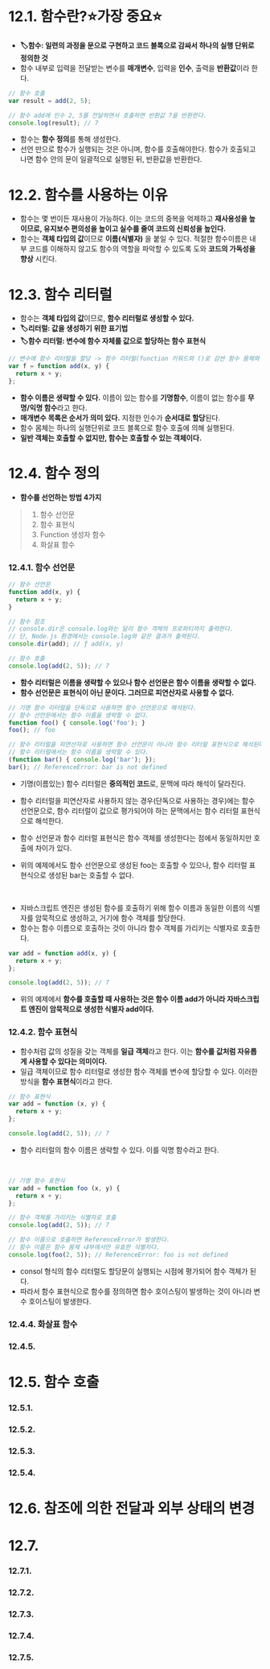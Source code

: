 # 12.1. 함수란?⭐가장 중요⭐
- **🏷️함수: 일련의 과정을 문으로 구현하고 코드 블록으로 감싸서 하나의 실행 단위로 정의한 것**
- 함수 내부로 입력을 전달받는 변수를 **매개변수**, 입력을 **인수**, 출력을 **반환값**이라 한다.
```javascript
// 함수 호출
var result = add(2, 5);

// 함수 add에 인수 2, 5를 전달하면서 호출하면 반환값 7을 반환한다.
console.log(result); // 7
```
- 함수는 **함수 정의**를 통해 생성한다.
- 선언 만으로 함수가 실행되는 것은 아니며, 함수를 호출해야한다. 함수가 호출되고 나면 함수 안의 문이 일괄적으로 실행된 뒤, 반환값을 반환한다.

# 12.2. 함수를 사용하는 이유
- 함수는 몇 번이든 재사용이 가능하다. 이는 코드의 중복을 억제하고 **재사용성을 높이므로, 유지보수 편의성을 높이고 실수를 줄여 코드의 신뢰성을 높인다.**
- 함수는 **객체 타입의 값**이므로 **이름(식별자)** 을 붙일 수 있다. 적절한 함수이름은 내부 코드를 이해하지 않고도 함수의 역할을 파악할 수 있도록 도와 **코드의 가독성을 향상** 시킨다.

# 12.3. 함수 리터럴
- 함수는 **객체 타입의 값**이므로, **함수 리터럴로 생성할 수 있다.**
- **🏷️리터럴: 값을 생성하기 위한 표기법**
- **🏷️함수 리터럴: 변수에 함수 자체를 값으로 할당하는 함수 표현식**
```javascript
// 변수에 함수 리터럴을 할당 -> 함수 리터럴(function 키워드와 ()로 감싼 함수 몸체와 함께 정의)
var f = function add(x, y) {
  return x + y;
};
```
- **함수 이름은 생략할 수 있다.** 이름이 있는 함수를 **기명함수**, 이름이 없는 함수를 **무명/익명 함수**라고 한다.
- **매개변수 목록은 순서가 의미 있다.** 지정한 인수가 **순서대로 할당**된다.
- 함수 몸체는 하나의 실행단위로 코드 블록으로 함수 호출에 의해 실행된다.
- **일반 객체는 호출할 수 없지만, 함수는 호출할 수 있는 객체이다.**

# 12.4. 함수 정의
- **함수를 선언하는 방법 4가지**
> 1. 함수 선언문
> 2. 함수 표현식
> 3. Function 생성자 함수
> 4. 화살표 함수

### 12.4.1. 함수 선언문
```javascript
// 함수 선언문
function add(x, y) {
  return x + y;
}

// 함수 참조
// console.dir은 console.log와는 달리 함수 객체의 프로퍼티까지 출력한다.
// 단, Node.js 환경에서는 console.log와 같은 결과가 출력된다.
console.dir(add); // ƒ add(x, y)

// 함수 호출
console.log(add(2, 5)); // 7
```
- **함수 리터럴은 이름을 생략할 수 있으나 함수 선언문은 함수 이름을 생략할 수 없다.**
- **함수 선언문은 표현식이 아닌 문이다. 그러므로 피연산자로 사용할 수 없다.**

```javascript
// 기명 함수 리터럴을 단독으로 사용하면 함수 선언문으로 해석된다.
// 함수 선언문에서는 함수 이름을 생략할 수 없다.
function foo() { console.log('foo'); }
foo(); // foo

// 함수 리터럴을 피연산자로 사용하면 함수 선언문이 아니라 함수 리터럴 표현식으로 해석된다.
// 함수 리터럴에서는 함수 이름을 생략할 수 있다.
(function bar() { console.log('bar'); });
bar(); // ReferenceError: bar is not defined
```
- 기명(이름있는) 함수 리터럴은 **중의적인 코드**로, 문맥에 따라 해석이 달라진다.
- 함수 리터럴을 피연산자로 사용하지 않는 경우(단독으로 사용하는 경우)에는 함수 선언문으로, 함수 리터럴이 값으로 평가되어야 하는 문맥에서는 함수 리터럴 표현식으로 해석한다.

- 함수 선언문과 함수 리터럴 표현식은 함수 객체를 생성한다는 점에서 동일하지만 호출에 차이가 있다.
- 위의 예제에서도 함수 선언문으로 생성된 foo는 호출할 수 있으나, 함수 리터럴 표현식으로 생성된 bar는 호출할 수 없다.
<br />

- 자바스크립트 엔진은 생성된 함수를 호출하기 위해 함수 이름과 동일한 이름의 식별자를 암묵적으로 생성하고, 거기에 함수 객체를 할당한다.
- 함수는 함수 이름으로 호출하는 것이 아니라 함수 객체를 가리키는 식별자로 호출한다.
  
```javascript
var add = function add(x, y) {
  return x + y;
};

console.log(add(2, 5)); // 7
```
- 위의 예제에서 **함수를 호출할 때 사용하는 것은 함수 이름 add가 아니라 자바스크립트 엔진이 암묵적으로 생성한 식별자 add이다.**

### 12.4.2. 함수 표현식
- 함수처럼 값의 성질을 갖는 객체를 **일급 객체**라고 한다. 이는 **함수를 값처럼 자유롭게 사용할 수 있다는 의미이다.**
- 일급 객체이므로 함수 리터럴로 생성한 함수 객체를 변수에 할당할 수 있다. 이러한 방식을 **함수 표현식**이라고 한다.
```javascript
// 함수 표현식
var add = function (x, y) {
  return x + y;
};

console.log(add(2, 5)); // 7
```
- 함수 리터럴의 함수 이름은 생략할 수 있다. 이를 익명 함수라고 한다.
<br />

```javascript
// 기명 함수 표현식
var add = function foo (x, y) {
  return x + y;
};

// 함수 객체를 가리키는 식별자로 호출
console.log(add(2, 5)); // 7

// 함수 이름으로 호출하면 ReferenceError가 발생한다.
// 함수 이름은 함수 몸체 내부에서만 유효한 식별자다.
console.log(foo(2, 5)); // ReferenceError: foo is not defined
```
- consol 형식의 함수 리터럴도 할당문이 실행되는 시점에 평가되어 함수 객체가 된다.
- 따라서 함수 표현식으로 함수를 정의하면 함수 호이스팅이 발생하는 것이 아니라 변수 호이스팅이 발생한다.

### 12.4.4. 화살표 함수
### 12.4.5.

# 12.5. 함수 호출
### 12.5.1.
### 12.5.2.
### 12.5.3.
### 12.5.4.

# 12.6. 참조에 의한 전달과 외부 상태의 변경

# 12.7.
### 12.7.1.
### 12.7.2.
### 12.7.3.
### 12.7.4.
### 12.7.5.
